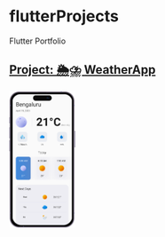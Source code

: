 # flutterProjects
Flutter Portfolio

## [Project: 🌦⛈ WeatherApp](https://github.com/itsmohsin/weather_app)
<img src="/weatherAppiPhone.png" width=23.6% height=27.8%>

